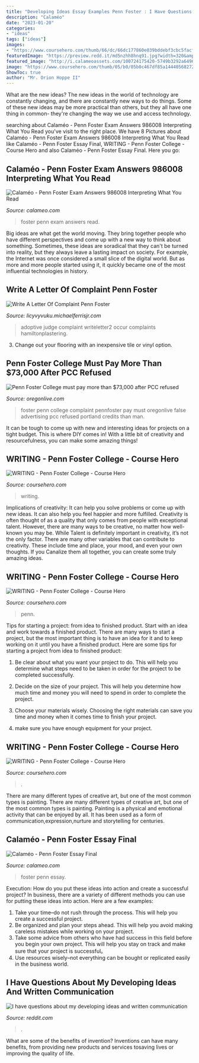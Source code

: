```yaml
---
title: "Developing Ideas Essay Examples Penn Foster : I Have Questions About My Developing Ideas And Written Communication"
description: "Calaméo"
date: "2023-01-20"
categories:
- "ideas"
tags: ["ideas"]
images:
- "https://www.coursehero.com/thumb/66/dc/66dc177860e039bddebf3cbc5facf2aa14516c25_180.jpg"
featuredImage: "https://preview.redd.it/md5nzhh8hnq91.jpg?width=320&amp;crop=smart&amp;auto=webp&amp;s=d83461e1bbaaf41f30f5706441940e386abe65a2"
featured_image: "http://i.calameoassets.com/100724175420-5749b3292a64964c1d7a425256f49bd6/large.jpg"
image: "https://www.coursehero.com/thumb/05/b0/05b0c467df85a144405682721f5f2222f874e89e_180.jpg"
ShowToc: true
author: "Mr. Orion Hoppe II"
---
```



What are the new ideas?
The new ideas in the world of technology are constantly changing, and there are constantly new ways to do things. Some of these new ideas may be more practical than others, but they all have one thing in common- they're changing the way we use and access technology.

	

		
searching about Calaméo - Penn Foster Exam Answers 986008 Interpreting What You Read you've visit to the right place. We have 8 Pictures about Calaméo - Penn Foster Exam Answers 986008 Interpreting What You Read like Calaméo - Penn Foster Essay Final, WRITING - Penn Foster College - Course Hero and also Calaméo - Penn Foster Essay Final. Here you go:
		
    
## Calaméo - Penn Foster Exam Answers 986008 Interpreting What You Read

<img loading=lazy src="http://i.calameoassets.com/131211101226-8eec186b7d626202d39d23ee01e4f61e/large.jpg" onerror="this.onerror=null;this.src='https://tse4.mm.bing.net/th?id=OIP._oJ5INW0T1Kvz-22RTrHSAAAAA&amp;pid=15.1';" alt="Calaméo - Penn Foster Exam Answers 986008 Interpreting What You Read">

_Source: calameo.com_

>foster penn exam answers read. 

	

Big ideas are what get the world moving. They bring together people who have different perspectives and come up with a new way to think about something. Sometimes, these ideas are soradical that they can't be turned into reality, but they always leave a lasting impact on society. For example, the Internet was once considered a small slice of the digital world. But as more and more people started using it, it quickly became one of the most influential technologies in history.

    
## Write A Letter Of Complaint Penn Foster

<img loading=lazy src="http://writeletter2.com/wp-content/uploads/2016/07/Reference-letter-for-adoptive-parents.png" onerror="this.onerror=null;this.src='https://tse2.mm.bing.net/th?id=OIP.j6jeywY6ilj9VEyfRIbxogHaJl&amp;pid=15.1';" alt="Write A Letter Of Complaint Penn Foster">

_Source: licyvyvuku.michaelferrisjr.com_

>adoptive judge complaint writeletter2 occur complaints hamiltonplastering. 

	

3. Change out your flooring with an inexpensive tile or vinyl option.

    
## Penn Foster College Must Pay More Than $73,000 After PCC Refused

<img loading=lazy src="http://media.oregonlive.com/education_impact/photo/pennfosterjpg-e23ae0749a27c18f.jpg" onerror="this.onerror=null;this.src='https://tse4.mm.bing.net/th?id=OIP.NS7wcoBHXYUHxgZWYqnu5wHaFJ&amp;pid=15.1';" alt="Penn Foster College must pay more than $73,000 after PCC refused">

_Source: oregonlive.com_

>foster penn college complaint pennfoster pay must oregonlive false advertising pcc refused portland credits than man. 

	

It can be tough to come up with new and interesting ideas for projects on a tight budget. This is where DIY comes in! With a little bit of creativity and resourcefulness, you can make some amazing things!

    
## WRITING - Penn Foster College - Course Hero

<img loading=lazy src="https://www.coursehero.com/thumb/05/b0/05b0c467df85a144405682721f5f2222f874e89e_180.jpg" onerror="this.onerror=null;this.src='https://tse2.mm.bing.net/th?id=OIP.MrrUGXw187eHpnb4hkLDKwAAAA&amp;pid=15.1';" alt="WRITING - Penn Foster College - Course Hero">

_Source: coursehero.com_

>writing. 

	

Implications of creativity: It can help you solve problems or come up with new ideas. It can also help you feel happier and more fulfilled.
Creativity is often thought of as a quality that only comes from people with exceptional talent. However, there are many ways to be creative, no matter how well-known you may be. While Talent is definitely important in creativity, it’s not the only factor. There are many other variables that can contribute to creativity. These include time and place, your mood, and even your own thoughts. If you Canalize them all together, you can create some truly amazing ideas.

    
## WRITING - Penn Foster College - Course Hero

<img loading=lazy src="https://www.coursehero.com/thumb/58/27/58271fa5def1703c8869c8d33aa49512bdac0ff0_180.jpg" onerror="this.onerror=null;this.src='https://tse3.mm.bing.net/th?id=OIP.tcpqTxXsIj0wH6TDzoZCvQAAAA&amp;pid=15.1';" alt="WRITING - Penn Foster College - Course Hero">

_Source: coursehero.com_

>penn. 

	

Tips for starting a project: from idea to finished product.
Start with an idea and work towards a finished product. There are many ways to start a project, but the most important thing is to have an idea for it and to keep working on it until you have a finished product. Here are some tips for starting a project from idea to finished product: 
1. Be clear about what you want your project to do. This will help you determine what steps need to be taken in order for the project to be completed successfully. 

2. Decide on the size of your project. This will help you determine how much time and money you will need to spend in order to complete the project. 

3. Choose your materials wisely. Choosing the right materials can save you time and money when it comes time to finish your project. 

4. make sure you have enough equipment for your project.

    
## WRITING - Penn Foster College - Course Hero

<img loading=lazy src="https://www.coursehero.com/thumb/66/dc/66dc177860e039bddebf3cbc5facf2aa14516c25_180.jpg" onerror="this.onerror=null;this.src='https://tse2.mm.bing.net/th?id=OIP.XLkXeDtqe_JoNcApRCCo_wAAAA&amp;pid=15.1';" alt="WRITING - Penn Foster College - Course Hero">

_Source: coursehero.com_

>. 

	

There are many different types of creative art, but one of the most common types is painting.
There are many different types of creative art, but one of the most common types is painting. Painting is a physical and emotional activity that can be enjoyed by all. It has been used as a form of communication,expression,nurture and storytelling for centuries.

    
## Calaméo - Penn Foster Essay Final

<img loading=lazy src="http://i.calameoassets.com/100724175420-5749b3292a64964c1d7a425256f49bd6/large.jpg" onerror="this.onerror=null;this.src='https://tse4.mm.bing.net/th?id=OIP.EtC1ONcF63V2haXhuennYwAAAA&amp;pid=15.1';" alt="Calaméo - Penn Foster Essay Final">

_Source: calameo.com_

>foster penn essay. 

	

Execution: How do you put these ideas into action and create a successful project?
In business, there are a variety of different methods you can use for putting these ideas into action. Here are a few examples:
1. Take your time–do not rush through the process. This will help you create a successful project.
2. Be organized and plan your steps ahead. This will help you avoid making careless mistakes while working on your project.
3. Take some advice from others who have had success in this field before you begin your own project. This will help you stay on track and make sure that your project is successful。
4. Use resources wisely–not everything can be bought or replicated easily in the business world.

    
## I Have Questions About My Developing Ideas And Written Communication

<img loading=lazy src="https://preview.redd.it/md5nzhh8hnq91.jpg?width=320&amp;crop=smart&amp;auto=webp&amp;s=d83461e1bbaaf41f30f5706441940e386abe65a2" onerror="this.onerror=null;this.src='https://tse1.mm.bing.net/th?id=OIP.q5AozoUdE5jTyAsCEOgTZQFAGr&amp;pid=15.1';" alt="I have questions about my developing ideas and written communication">

_Source: reddit.com_

>. 

	

What are some of the benefits of invention?
Inventions can have many benefits, from providing new products and services tosaving lives or improving the quality of life.


